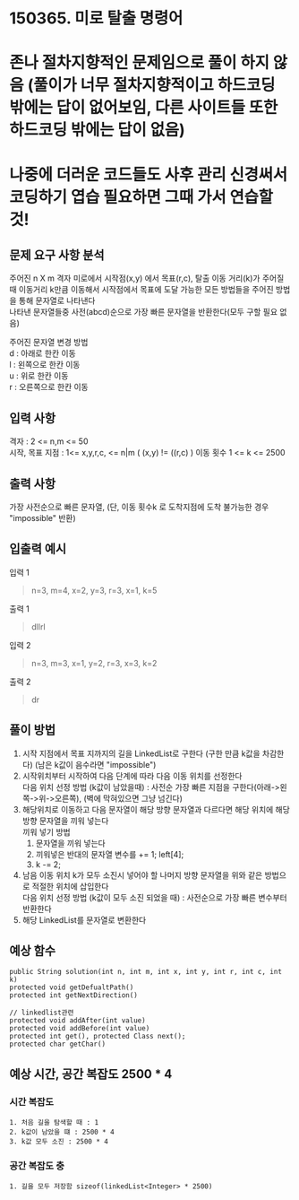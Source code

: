 # 150365. 미로 탈출 명령어

# 존나 절차지향적인 문제임으로 풀이 하지 않음 (풀이가 너무 절차지향적이고 하드코딩 밖에는 답이 없어보임, 다른 사이트들 또한 하드코딩 밖에는 답이 없음)
# 나중에 더러운 코드들도 사후 관리 신경써서 코딩하기 엽습 필요하면 그때 가서 연습할것!

## 문제 요구 사항 분석
주어진 n X m 격자 미로에서 시작점(x,y) 에서 목표(r,c), 탈출 이동 거리(k)가 주어질 때 이동거리 k만큼 이동해서 시작점에서 목표에 도달 가능한 모든 방법들을 주어진 방법을 통해 문자열로 나타낸다  
나타낸 문자열들중 사전(abcd)순으로 가장 빠른 문자열을 반환한다(모두 구할 필요 없음)

주어진 문자열 변경 방법  
d : 아래로 한칸 이동  
l : 왼쪽으로 한칸 이동  
u : 위로 한칸 이동  
r : 오른쪽으로 한칸 이동  
## 입력 사항
격자  :  2 <= n,m <= 50  
시작, 목표 지점 : 1<= x,y,r,c, <= n|m ( (x,y) != ((r,c) )
이동 횟수  1 <= k <= 2500
## 출력 사항
 가장 사전순으로 빠른 문자열, (단, 이동 횟수k 로 도착지점에 도착 불가능한 경우 "impossible" 반환)

## 입출력 예시
입력 1 
> n=3, m=4, x=2, y=3, r=3, x=1, k=5

출력 1
>  dllrl

입력 2
> n=3, m=3, x=1, y=2, r=3, x=3, k=2

출력 2
> dr
## 풀이 방법
1. 시작 지점에서 목표 지까지의 길을 LinkedList<Integer>로 구한다 (구한 만큼 k값을 차감한다) (남은 k값이 음수라면 "impossible")
2. 시작위치부터 시작하여 다음 단계에 따라 다음 이동 위치를 선정한다  
    다음 위치 선정 방법 (k값이 남았을때) : 
    사전순 가장 빠른 지점을 구한다(아래->왼쪽->위->오른쪽), (벽에 막혀있으면 그냥 넘긴다)
3. 해당위치로 이동하고 다음 문자열이 해당 방향 문자열과 다르다면 해당 위치에 해당 방향 문자열을 끼워 넣는다  
    끼워 넣기 방법
      1. 문자열을 끼워 넣는다
      2. 끼워넣은 반대의 문자열 변수를 += 1; left[4];
      3. k -= 2;
4. 남음 이동 위치 k가 모두 소진시 넣어야 할 나머지 방향 문자열을 위와 같은 방법으로 적절한 위치에 삽입한다  
    다음 위치 선정 방법 (k값이 모두 소진 되었을 때) :
     사전순으로 가장 빠른 변수부터 반환한다
5. 해당 LinkedList를 문자열로 변환한다
## 예상 함수
  ```
public String solution(int n, int m, int x, int y, int r, int c, int k)
protected void getDefualtPath()
protected int getNextDirection()

// linkedlist관련
protected void addAfter(int value)
protected void addBefore(int value)
protected int get(), protected Class next();
protected char getChar()
```
## 예상 시간, 공간 복잡도 2500 * 4
### 시간 복잡도 
    1. 처음 길을 탐색할 때 : 1
    2. k값이 남았을 떄 : 2500 * 4
    3. k값 모두 소진 : 2500 * 4
### 공간 복잡도 충
    1. 길을 모두 저장함 sizeof(linkedList<Integer> * 2500)